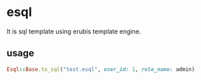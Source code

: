 # esql
It is sql template using erubis template engine.

## usage
```ruby
Esql::Base.to_sql("test.esql", user_id: 1, role_name: admin)
```
